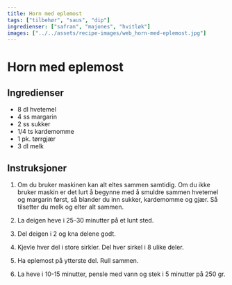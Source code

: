 ```yaml
---
title: Horn med eplemost
tags: ["tilbehør", "saus", "dip"]
ingredienser: ["safran", "majones", "hvitløk"]
images: ["../../assets/recipe-images/web_horn-med-eplemost.jpg"]
---
```


# Horn med eplemost

## Ingredienser

- 8 dl hvetemel
- 4 ss margarin
- 2 ss sukker
- 1/4 ts kardemomme
- 1 pk. tørrgjær
- 3 dl melk

## Instruksjoner

1. Om du bruker maskinen kan alt eltes sammen samtidig. Om du ikke bruker maskin er det lurt å begynne med å smuldre sammen hvetemel og margarin først, så blander du inn sukker, kardemomme og gjær. Så tilsetter du melk og elter alt sammen.

2. La deigen heve i 25-30 minutter på et lunt sted.

3. Del deigen i 2 og kna delene godt.

4. Kjevle hver del i store sirkler. Del hver sirkel i 8 ulike deler.

5. Ha eplemost på ytterste del. Rull sammen.

6. La heve i 10-15 minutter, pensle med vann og stek i 5 minutter på 250 gr.
